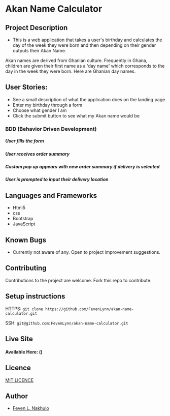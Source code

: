 # Akan Name Calculator

## Project Description

-  This is a web application that takes a user's birthday and calculates the day of the week they were born and then depending on their gender outputs their Akan Name. 

Akan names are derived from Ghanian culture. Frequently in Ghana, children are given their first name as a 'day name' which corresponds to the day in the week they were born. Here are Ghanian day names.

## User Stories:

- See a small description of what the application does on the landing page
- Enter my birthday through a form
- Choose what gender I am
- Click the submit button to see what my Akan name would be


### BDD (Behavior Driven Development)

##### User fills the form
##### User receives order summary
##### Custom pop up appears with new order summary if delivery is selected
##### User is prompted to input their delivery location  


## Languages and Frameworks

- Html5
- css
- Bootstrap
- JavaScript

## Known Bugs

- Currently not aware of any. Open to project improvement suggestions.

## Contributing

Contributions to the project are welcome. Fork this repo to contribute.

## Setup instructions

HTTPS: `git clone https://github.com/FevenLynn/akan-name-calculator.git`

SSH: `git@github.com:FevenLynn/akan-name-calculator.git`
## Live Site

#### Available Here: ()

## Licence
[MIT LICENCE](LICENSE)
## Author

- [Feven L. Nakhulo](https://github.com/FevenLynn)